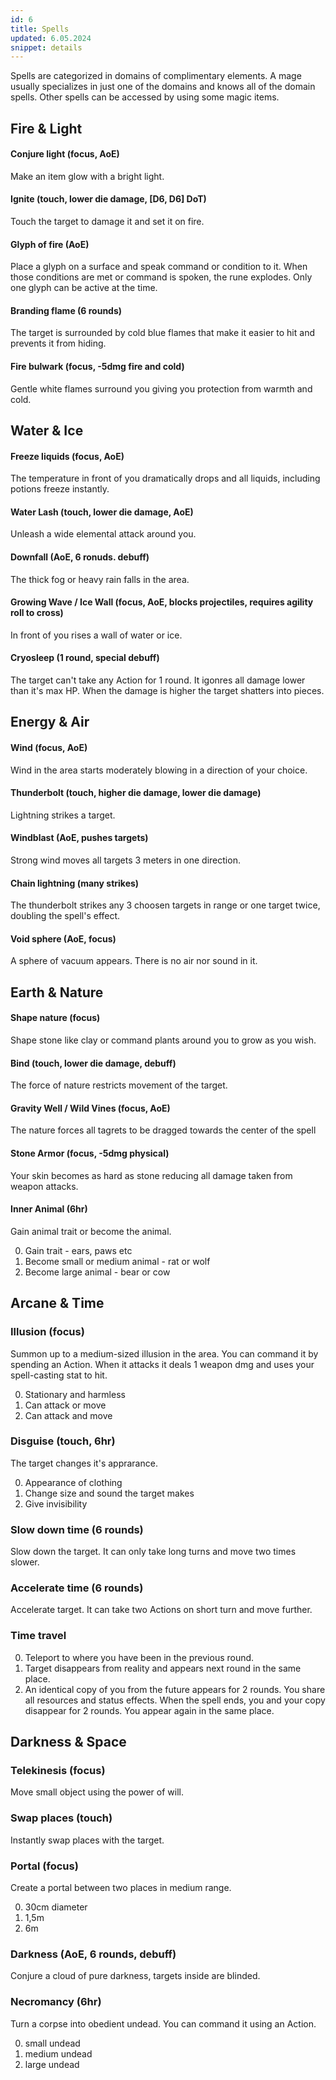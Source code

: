 ```yaml
---
id: 6
title: Spells
updated: 6.05.2024
snippet: details
---
```


Spells are categorized in domains of complimentary elements. A mage usually
specializes in just one of the domains and knows all of the domain spells. 
Other spells can be accessed by using some magic items.

## Fire & Light

#### Conjure light (focus, AoE)

Make an item glow with a bright light.

#### Ignite (touch, lower die damage, [D6, D6] DoT)

Touch the target to damage it and set it on fire.

#### Glyph of fire (AoE)

Place a glyph on a surface and speak command or condition to it. When those
conditions are met or command is spoken, the rune explodes. Only one glyph can
be active at the time.

#### Branding flame (6 rounds)

The target is surrounded by cold blue flames that make it easier to hit and
prevents it from hiding.

#### Fire bulwark (focus, -5dmg fire and cold)

Gentle white flames surround you giving you protection from warmth and cold.

## Water & Ice

#### Freeze liquids (focus, AoE)

The temperature in front of you dramatically drops and all liquids, including
potions freeze instantly.

#### Water Lash (touch, lower die damage, AoE)

Unleash a wide elemental attack around you.

#### Downfall (AoE, 6 ronuds. debuff)

The thick fog or heavy rain falls in the area.

#### Growing Wave / Ice Wall (focus, AoE, blocks projectiles, requires agility roll to cross)

In front of you rises a wall of water or ice.

#### Cryosleep (1 round, special debuff)

The target can't take any Action for 1 round. It igonres all damage lower than
it's max HP. When the damage is higher the target shatters into pieces.

## Energy & Air

#### Wind (focus, AoE)

Wind in the area starts moderately blowing in a direction of your choice.

#### Thunderbolt (touch, higher die damage, lower die damage)

Lightning strikes a target.

#### Windblast (AoE, pushes targets)

Strong wind moves all targets 3 meters in one direction.

#### Chain lightning (many strikes)

The thunderbolt strikes any 3 choosen targets in range or one target twice,
doubling the spell's effect.

#### Void sphere (AoE, focus)

A sphere of vacuum appears. There is no air nor sound in it.

## Earth & Nature

#### Shape nature (focus)

Shape stone like clay or command plants around you to grow as you wish.

#### Bind (touch, lower die damage, debuff)

The force of nature restricts movement of the target.

#### Gravity Well / Wild Vines (focus, AoE)

The nature forces all tagrets to be dragged towards the center of the spell

#### Stone Armor (focus, -5dmg physical)

Your skin becomes as hard as stone reducing all damage taken from weapon
attacks.

#### Inner Animal (6hr)

Gain animal trait or become the animal.

0. Gain trait - ears, paws etc
1. Become small or medium animal - rat or wolf
2. Become large animal - bear or cow

## Arcane & Time

### Illusion (focus)

Summon up to a medium-sized illusion in the area. You can command it by spending
an Action. When it attacks it deals 1 weapon dmg and uses your spell-casting
stat to hit.

0. Stationary and harmless
1. Can attack or move
2. Can attack and move

### Disguise (touch, 6hr)

The target changes it's apprarance.

0. Appearance of clothing
1. Change size and sound the target makes
2. Give invisibility

### Slow down time (6 rounds)

Slow down the target. It can only take long turns and move two times slower.

### Accelerate time (6 rounds)

Accelerate target. It can take two Actions on short turn and move further.

### Time travel

0. Teleport to where you have been in the previous round.
1. Target disappears from reality and appears next round in the same place.
2. An identical copy of you from the future appears for 2 rounds. You share all
   resources and status effects. When the spell ends, you and your copy
   disappear for 2 rounds. You appear again in the same place.

## Darkness & Space

### Telekinesis (focus)

Move small object using the power of will.

### Swap places (touch)

Instantly swap places with the target.

### Portal (focus)

Create a portal between two places in medium range.

0. 30cm diameter
1. 1,5m
2. 6m

### Darkness (AoE, 6 rounds, debuff)

Conjure a cloud of pure darkness, targets inside are blinded.

### Necromancy (6hr)

Turn a corpse into obedient undead. You can command it using an Action.

0. small undead
1. medium undead
2. large undead
